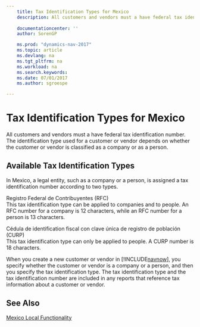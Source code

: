 ```yaml
---
    title: Tax Identification Types for Mexico 
    description: All customers and vendors must a have federal tax identification number. The identification type used for a customer or vendor depends on whether the customer or vendor is classified as a company or as a person.
    
    documentationcenter: ''
    author: SorenGP

    ms.prod: "dynamics-nav-2017"
    ms.topic: article
    ms.devlang: na
    ms.tgt_pltfrm: na
    ms.workload: na
    ms.search.keywords:
    ms.date: 07/01/2017
    ms.author: sgroespe

---
```

# Tax Identification Types for Mexico
All customers and vendors must a have federal tax identification number. The identification type used for a customer or vendor depends on whether the customer or vendor is classified as a company or as a person.  
  
## Available Tax Identification Types  
 In Mexico, a legal entity, such as a company or a person, is assigned a tax identification number according to two types.  
  
 Registro Federal de Contribuyentes (RFC)  
 This tax identification type can be applied to companies and to people. An RFC number for a company is 12 characters, while an RFC number for a person is 13 characters.  
  
 Cédula de identification fiscal con clave única de registro de población (CURP)  
 This tax identification type can only be applied to people. A CURP number is 18 characters.  
  
 When you create a new customer or vendor in [!INCLUDE[navnow](../../includes/navnow_md.md)], you specify whether the customer or vendor is a company or a person, and then you specify the tax identification type. The tax identification type and the tax identification number are included in any reports that reference tax information about a customer or vendor.  
  
## See Also  
 [Mexico Local Functionality](mexico-local-functionality.md)
